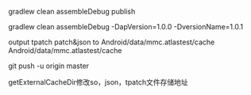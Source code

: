 gradlew clean assembleDebug publish


gradlew clean assembleDebug -DapVersion=1.0.0 -DversionName=1.0.1

output tpatch
patch&json to Android/data/mmc.atlastest/cache
Android/data/mmc.atlastest/cache

git push -u origin master


getExternalCacheDir修改so，json，tpatch文件存储地址